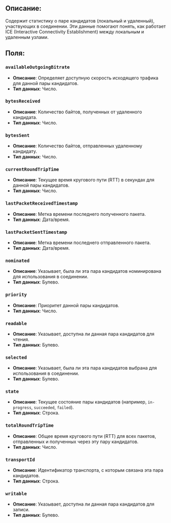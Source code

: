 ## Описание: 

Содержит статистику о паре кандидатов (локальный и удаленный), участвующих в соединении. Эти данные помогают понять, как работает ICE (Interactive Connectivity Establishment) между локальным и удаленным узлами.

## Поля:

### `availableOutgoingBitrate`

- **Описание**: Определяет доступную скорость исходящего трафика для данной пары кандидатов.
- **Тип данных**: Число.

### `bytesReceived`

- **Описание**: Количество байтов, полученных от удаленного кандидата.
- **Тип данных**: Число.

### `bytesSent`

- **Описание**: Количество байтов, отправленных удаленному кандидату.
- **Тип данных**: Число.

### `currentRoundTripTime`

- **Описание**: Текущее время кругового пути (RTT) в секундах для данной пары кандидатов.
- **Тип данных**: Число.

### `lastPacketReceivedTimestamp`

- **Описание**: Метка времени последнего полученного пакета.
- **Тип данных**: Дата/время.

### `lastPacketSentTimestamp`

- **Описание**: Метка времени последнего отправленного пакета.
- **Тип данных**: Дата/время.

### `nominated`

- **Описание**: Указывает, была ли эта пара кандидатов номинирована для использования в соединении.
- **Тип данных**: Булево.

### `priority`

- **Описание**: Приоритет данной пары кандидатов.
- **Тип данных**: Число.

### `readable`

- **Описание**: Указывает, доступна ли данная пара кандидатов для чтения.
- **Тип данных**: Булево.

### `selected`

- **Описание**: Указывает, была ли эта пара кандидатов выбрана для использования в соединении.
- **Тип данных**: Булево.

### `state`

- **Описание**: Текущее состояние пары кандидатов (например, `in-progress`, `succeeded`, `failed`).
- **Тип данных**: Строка.

### `totalRoundTripTime`

- **Описание**: Общее время кругового пути (RTT) для всех пакетов, отправленных и полученных через эту пару кандидатов.
- **Тип данных**: Число.

### `transportId`

- **Описание**: Идентификатор транспорта, с которым связана эта пара кандидатов.
- **Тип данных**: Строка.

### `writable`

- **Описание**: Указывает, доступна ли данная пара кандидатов для записи.
- **Тип данных**: Булево.
```